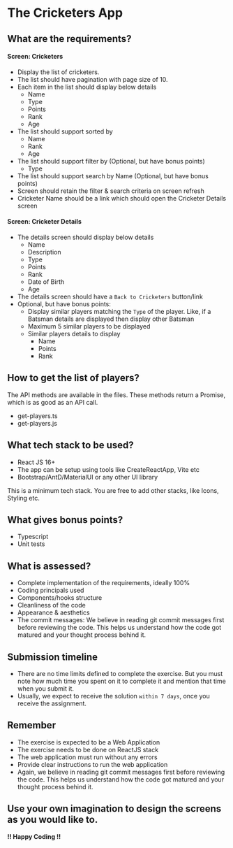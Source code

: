 # The Cricketers App

## What are the requirements?

#### Screen: Cricketers

- Display the list of cricketers.
- The list should have pagination with page size of 10.
- Each item in the list should display below details
	- Name
	- Type
	- Points
	- Rank
	- Age
- The list should support sorted by
	- Name
	- Rank
	- Age
- The list should support filter by (Optional, but have bonus points)
	- Type
- The list should support search by Name (Optional, but have bonus points)
- Screen should retain the filter & search criteria on screen refresh
- Cricketer Name should be a link which should open the Cricketer Details screen

#### Screen: Cricketer Details

- The details screen should display below details
	- Name
	- Description
	- Type
	- Points
	- Rank
	- Date of Birth
	- Age
- The details screen should have a `Back to Cricketers` button/link
- Optional, but have bonus points:
	- Display similar players matching the `Type` of the player. Like, if a Batsman details are displayed then display other Batsman
	- Maximum 5 similar players to be displayed
	- Similar players details to display
		- Name
 		- Points
  		- Rank

## How to get the list of players?

The API methods are available in the files. These methods return a Promise, which is as good as an API call.
- get-players.ts
- get-players.js

## What tech stack to be used?

- React JS 16+
- The app can be setup using tools like CreateReactApp, Vite etc
- Bootstrap/AntD/MaterialUI or any other UI library

This is a minimum tech stack. You are free to add other stacks, like Icons, Styling etc.

## What gives bonus points?

- Typescript
- Unit tests

## What is assessed?

- Complete implementation of the requirements, ideally 100%
- Coding principals used
- Components/hooks structure
- Cleanliness of the code
- Appearance & aesthetics
- The commit messages: We believe in reading git commit messages first before reviewing the code. This helps us understand how the code got matured and your thought process behind it.

## Submission timeline

- There are no time limits defined to complete the exercise. But you must note how much time you spent on it to complete it and mention that time when you submit it.
- Usually, we expect to receive the solution `within 7 days`, once you receive the assignment.

## Remember

- The exercise is expected to be a Web Application
- The exercise needs to be done on ReactJS stack
- The web application must run without any errors
- Provide clear instructions to run the web application
- Again, we believe in reading git commit messages first before reviewing the code. This helps us understand how the code got matured and your thought process behind it.


## Use your own imagination to design the screens as you would like to.

**!! Happy Coding !!**